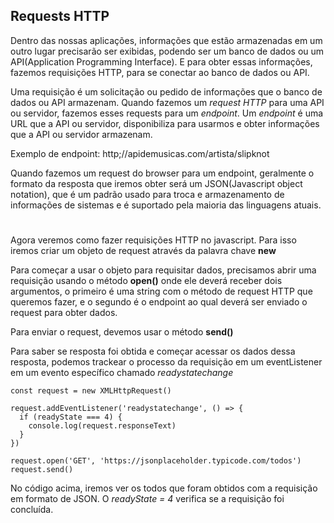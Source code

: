 ## Requests HTTP

Dentro das nossas aplicações, informações que estão armazenadas em um outro lugar precisarão ser exibidas, podendo ser um banco de dados ou um API(Application Programming Interface). E para obter essas informações, fazemos requisições HTTP, para se conectar ao banco de dados ou API.

Uma requisição é um solicitação ou pedido de informações que o banco de dados ou API armazenam. Quando fazemos um *request HTTP* para uma API ou servidor, fazemos esses requests para um *endpoint*. Um *endpoint* é uma URL que a API ou servidor, disponibiliza para usarmos e obter informações que a API ou servidor armazenam.

Exemplo de endpoint: http;//apidemusicas.com/artista/slipknot

Quando fazemos um request do browser para um endpoint, geralmente o formato da resposta que iremos obter será um JSON(Javascript object notation), que é um padrão usado para troca e armazenamento de informações de sistemas e é suportado pela maioria das linguagens atuais.

#

Agora veremos como fazer requisições HTTP no javascript. Para isso iremos criar um objeto de request através da palavra chave **new**

Para começar a usar o objeto para requisitar dados, precisamos abrir uma requisição usando o método **open()** onde ele deverá receber dois argumentos, o primeiro é uma string com o método de request HTTP que queremos fazer, e o segundo é o endpoint ao qual deverá ser enviado o request para obter dados.

Para enviar o request, devemos usar o método **send()**

Para saber se resposta foi obtida e começar acessar os dados dessa resposta, podemos trackear o processo da requisição em um eventListener em um evento específico chamado *readystatechange*
~~~
const request = new XMLHttpRequest()

request.addEventListener('readystatechange', () => {
  if (readyState === 4) {
    console.log(request.responseText)
  }
})

request.open('GET', 'https://jsonplaceholder.typicode.com/todos')
request.send()
~~~

No código acima, iremos ver os todos que foram obtidos com a requisição em formato de JSON. O *readyState = 4* verifica se a requisição foi concluída.
